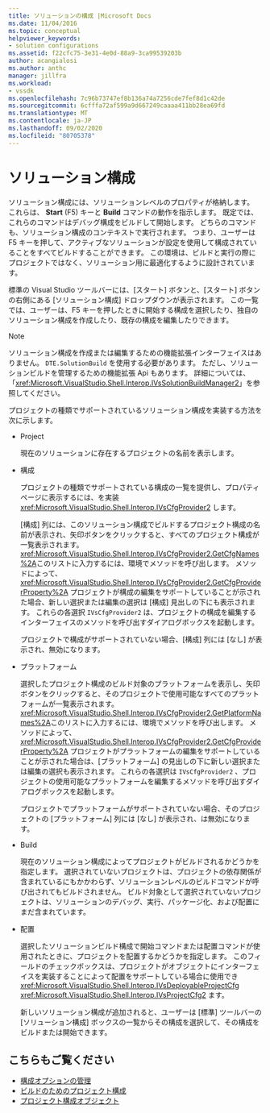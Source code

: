 ```yaml
---
title: ソリューションの構成 |Microsoft Docs
ms.date: 11/04/2016
ms.topic: conceptual
helpviewer_keywords:
- solution configurations
ms.assetid: f22cfc75-3e31-4e0d-88a9-3ca99539203b
author: acangialosi
ms.author: anthc
manager: jillfra
ms.workload:
- vssdk
ms.openlocfilehash: 7c96b73747ef8b136a74a7256cde7fef8d1c42de
ms.sourcegitcommit: 6cfffa72af599a9d667249caaaa411bb28ea69fd
ms.translationtype: MT
ms.contentlocale: ja-JP
ms.lasthandoff: 09/02/2020
ms.locfileid: "80705378"
---
```

# <a name="solution-configuration"></a>ソリューション構成
ソリューション構成には、ソリューションレベルのプロパティが格納します。 これらは、 **Start** (F5) キーと **Build** コマンドの動作を指示します。 既定では、これらのコマンドはデバッグ構成をビルドして開始します。 どちらのコマンドも、ソリューション構成のコンテキストで実行されます。 つまり、ユーザーは F5 キーを押して、アクティブなソリューションが設定を使用して構成されていることをすべてビルドすることができます。 この環境は、ビルドと実行の際にプロジェクトではなく、ソリューション用に最適化するように設計されています。

 標準の Visual Studio ツールバーには、[スタート] ボタンと、[スタート] ボタンの右側にある [ソリューション構成] ドロップダウンが表示されます。 この一覧では、ユーザーは、F5 キーを押したときに開始する構成を選択したり、独自のソリューション構成を作成したり、既存の構成を編集したりできます。

> [!NOTE]
> ソリューション構成を作成または編集するための機能拡張インターフェイスはありません。 `DTE.SolutionBuild` を使用する必要があります。 ただし、ソリューションビルドを管理するための機能拡張 Api もあります。 詳細については、「<xref:Microsoft.VisualStudio.Shell.Interop.IVsSolutionBuildManager2>」を参照してください。

 プロジェクトの種類でサポートされているソリューション構成を実装する方法を次に示します。

- Project

   現在のソリューションに存在するプロジェクトの名前を表示します。

- 構成

   プロジェクトの種類でサポートされている構成の一覧を提供し、プロパティページに表示するには、を実装 <xref:Microsoft.VisualStudio.Shell.Interop.IVsCfgProvider2> します。

   [構成] 列には、このソリューション構成でビルドするプロジェクト構成の名前が表示され、矢印ボタンをクリックすると、すべてのプロジェクト構成が一覧表示されます。 <xref:Microsoft.VisualStudio.Shell.Interop.IVsCfgProvider2.GetCfgNames%2A>このリストに入力するには、環境でメソッドを呼び出します。 メソッドによって、 <xref:Microsoft.VisualStudio.Shell.Interop.IVsCfgProvider2.GetCfgProviderProperty%2A> プロジェクトが構成の編集をサポートしていることが示された場合、新しい選択または編集の選択は [構成] 見出しの下にも表示されます。 これらの各選択 `IVsCfgProvider2` は、プロジェクトの構成を編集するインターフェイスのメソッドを呼び出すダイアログボックスを起動します。

   プロジェクトで構成がサポートされていない場合、[構成] 列には [なし] が表示され、無効になります。

- プラットフォーム

   選択したプロジェクト構成のビルド対象のプラットフォームを表示し、矢印ボタンをクリックすると、そのプロジェクトで使用可能なすべてのプラットフォームが一覧表示されます。 <xref:Microsoft.VisualStudio.Shell.Interop.IVsCfgProvider2.GetPlatformNames%2A>このリストに入力するには、環境でメソッドを呼び出します。 メソッドによって、 <xref:Microsoft.VisualStudio.Shell.Interop.IVsCfgProvider2.GetCfgProviderProperty%2A> プロジェクトがプラットフォームの編集をサポートしていることが示された場合は、[プラットフォーム] の見出しの下に新しい選択または編集の選択も表示されます。 これらの各選択は `IVsCfgProvider2` 、プロジェクトの使用可能なプラットフォームを編集するメソッドを呼び出すダイアログボックスを起動します。

   プロジェクトでプラットフォームがサポートされていない場合、そのプロジェクトの [プラットフォーム] 列には [なし] が表示され、は無効になります。

- Build

   現在のソリューション構成によってプロジェクトがビルドされるかどうかを指定します。 選択されていないプロジェクトは、プロジェクトの依存関係が含まれているにもかかわらず、ソリューションレベルのビルドコマンドが呼び出されてもビルドされません。 ビルド対象として選択されていないプロジェクトは、ソリューションのデバッグ、実行、パッケージ化、および配置にまだ含まれています。

- 配置

   選択したソリューションビルド構成で開始コマンドまたは配置コマンドが使用されたときに、プロジェクトを配置するかどうかを指定します。 このフィールドのチェックボックスは、プロジェクトがオブジェクトにインターフェイスを実装することによって配置をサポートしている場合に使用でき <xref:Microsoft.VisualStudio.Shell.Interop.IVsDeployableProjectCfg> <xref:Microsoft.VisualStudio.Shell.Interop.IVsProjectCfg2> ます。

  新しいソリューション構成が追加されると、ユーザーは [標準] ツールバーの [ソリューション構成] ボックスの一覧からその構成を選択して、その構成をビルドまたは開始できます。

## <a name="see-also"></a>こちらもご覧ください
- [構成オプションの管理](../../extensibility/internals/managing-configuration-options.md)
- [ビルドのためのプロジェクト構成](../../extensibility/internals/project-configuration-for-building.md)
- [プロジェクト構成オブジェクト](../../extensibility/internals/project-configuration-object.md)
